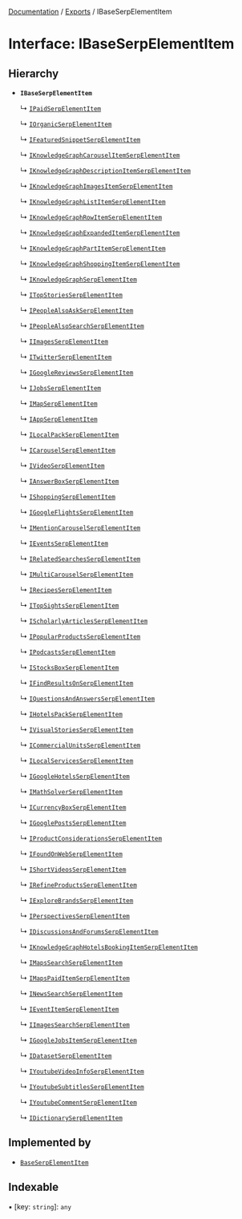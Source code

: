 [Documentation](../README.md) / [Exports](../modules.md) / IBaseSerpElementItem

# Interface: IBaseSerpElementItem

## Hierarchy

- **`IBaseSerpElementItem`**

  ↳ [`IPaidSerpElementItem`](IPaidSerpElementItem.md)

  ↳ [`IOrganicSerpElementItem`](IOrganicSerpElementItem.md)

  ↳ [`IFeaturedSnippetSerpElementItem`](IFeaturedSnippetSerpElementItem.md)

  ↳ [`IKnowledgeGraphCarouselItemSerpElementItem`](IKnowledgeGraphCarouselItemSerpElementItem.md)

  ↳ [`IKnowledgeGraphDescriptionItemSerpElementItem`](IKnowledgeGraphDescriptionItemSerpElementItem.md)

  ↳ [`IKnowledgeGraphImagesItemSerpElementItem`](IKnowledgeGraphImagesItemSerpElementItem.md)

  ↳ [`IKnowledgeGraphListItemSerpElementItem`](IKnowledgeGraphListItemSerpElementItem.md)

  ↳ [`IKnowledgeGraphRowItemSerpElementItem`](IKnowledgeGraphRowItemSerpElementItem.md)

  ↳ [`IKnowledgeGraphExpandedItemSerpElementItem`](IKnowledgeGraphExpandedItemSerpElementItem.md)

  ↳ [`IKnowledgeGraphPartItemSerpElementItem`](IKnowledgeGraphPartItemSerpElementItem.md)

  ↳ [`IKnowledgeGraphShoppingItemSerpElementItem`](IKnowledgeGraphShoppingItemSerpElementItem.md)

  ↳ [`IKnowledgeGraphSerpElementItem`](IKnowledgeGraphSerpElementItem.md)

  ↳ [`ITopStoriesSerpElementItem`](ITopStoriesSerpElementItem.md)

  ↳ [`IPeopleAlsoAskSerpElementItem`](IPeopleAlsoAskSerpElementItem.md)

  ↳ [`IPeopleAlsoSearchSerpElementItem`](IPeopleAlsoSearchSerpElementItem.md)

  ↳ [`IImagesSerpElementItem`](IImagesSerpElementItem.md)

  ↳ [`ITwitterSerpElementItem`](ITwitterSerpElementItem.md)

  ↳ [`IGoogleReviewsSerpElementItem`](IGoogleReviewsSerpElementItem.md)

  ↳ [`IJobsSerpElementItem`](IJobsSerpElementItem.md)

  ↳ [`IMapSerpElementItem`](IMapSerpElementItem.md)

  ↳ [`IAppSerpElementItem`](IAppSerpElementItem.md)

  ↳ [`ILocalPackSerpElementItem`](ILocalPackSerpElementItem.md)

  ↳ [`ICarouselSerpElementItem`](ICarouselSerpElementItem.md)

  ↳ [`IVideoSerpElementItem`](IVideoSerpElementItem.md)

  ↳ [`IAnswerBoxSerpElementItem`](IAnswerBoxSerpElementItem.md)

  ↳ [`IShoppingSerpElementItem`](IShoppingSerpElementItem.md)

  ↳ [`IGoogleFlightsSerpElementItem`](IGoogleFlightsSerpElementItem.md)

  ↳ [`IMentionCarouselSerpElementItem`](IMentionCarouselSerpElementItem.md)

  ↳ [`IEventsSerpElementItem`](IEventsSerpElementItem.md)

  ↳ [`IRelatedSearchesSerpElementItem`](IRelatedSearchesSerpElementItem.md)

  ↳ [`IMultiCarouselSerpElementItem`](IMultiCarouselSerpElementItem.md)

  ↳ [`IRecipesSerpElementItem`](IRecipesSerpElementItem.md)

  ↳ [`ITopSightsSerpElementItem`](ITopSightsSerpElementItem.md)

  ↳ [`IScholarlyArticlesSerpElementItem`](IScholarlyArticlesSerpElementItem.md)

  ↳ [`IPopularProductsSerpElementItem`](IPopularProductsSerpElementItem.md)

  ↳ [`IPodcastsSerpElementItem`](IPodcastsSerpElementItem.md)

  ↳ [`IStocksBoxSerpElementItem`](IStocksBoxSerpElementItem.md)

  ↳ [`IFindResultsOnSerpElementItem`](IFindResultsOnSerpElementItem.md)

  ↳ [`IQuestionsAndAnswersSerpElementItem`](IQuestionsAndAnswersSerpElementItem.md)

  ↳ [`IHotelsPackSerpElementItem`](IHotelsPackSerpElementItem.md)

  ↳ [`IVisualStoriesSerpElementItem`](IVisualStoriesSerpElementItem.md)

  ↳ [`ICommercialUnitsSerpElementItem`](ICommercialUnitsSerpElementItem.md)

  ↳ [`ILocalServicesSerpElementItem`](ILocalServicesSerpElementItem.md)

  ↳ [`IGoogleHotelsSerpElementItem`](IGoogleHotelsSerpElementItem.md)

  ↳ [`IMathSolverSerpElementItem`](IMathSolverSerpElementItem.md)

  ↳ [`ICurrencyBoxSerpElementItem`](ICurrencyBoxSerpElementItem.md)

  ↳ [`IGooglePostsSerpElementItem`](IGooglePostsSerpElementItem.md)

  ↳ [`IProductConsiderationsSerpElementItem`](IProductConsiderationsSerpElementItem.md)

  ↳ [`IFoundOnWebSerpElementItem`](IFoundOnWebSerpElementItem.md)

  ↳ [`IShortVideosSerpElementItem`](IShortVideosSerpElementItem.md)

  ↳ [`IRefineProductsSerpElementItem`](IRefineProductsSerpElementItem.md)

  ↳ [`IExploreBrandsSerpElementItem`](IExploreBrandsSerpElementItem.md)

  ↳ [`IPerspectivesSerpElementItem`](IPerspectivesSerpElementItem.md)

  ↳ [`IDiscussionsAndForumsSerpElementItem`](IDiscussionsAndForumsSerpElementItem.md)

  ↳ [`IKnowledgeGraphHotelsBookingItemSerpElementItem`](IKnowledgeGraphHotelsBookingItemSerpElementItem.md)

  ↳ [`IMapsSearchSerpElementItem`](IMapsSearchSerpElementItem.md)

  ↳ [`IMapsPaidItemSerpElementItem`](IMapsPaidItemSerpElementItem.md)

  ↳ [`INewsSearchSerpElementItem`](INewsSearchSerpElementItem.md)

  ↳ [`IEventItemSerpElementItem`](IEventItemSerpElementItem.md)

  ↳ [`IImagesSearchSerpElementItem`](IImagesSearchSerpElementItem.md)

  ↳ [`IGoogleJobsItemSerpElementItem`](IGoogleJobsItemSerpElementItem.md)

  ↳ [`IDatasetSerpElementItem`](IDatasetSerpElementItem.md)

  ↳ [`IYoutubeVideoInfoSerpElementItem`](IYoutubeVideoInfoSerpElementItem.md)

  ↳ [`IYoutubeSubtitlesSerpElementItem`](IYoutubeSubtitlesSerpElementItem.md)

  ↳ [`IYoutubeCommentSerpElementItem`](IYoutubeCommentSerpElementItem.md)

  ↳ [`IDictionarySerpElementItem`](IDictionarySerpElementItem.md)

## Implemented by

- [`BaseSerpElementItem`](../classes/BaseSerpElementItem.md)

## Indexable

▪ [key: `string`]: `any`
